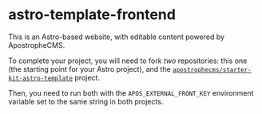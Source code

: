 # astro-template-frontend

This is an Astro-based website, with editable content powered by ApostropheCMS.

To complete your project, you will need to fork *two* repositories:
this one (the starting point for your Astro project), and the
[`apostrophecms/starter-kit-astro-template`](https://github.com/BoDonkey/starter-kit-astro-template)
project.


Then, you need to run both with the `APOS_EXTERNAL_FRONT_KEY` environment variable set to the same string in both projects.
